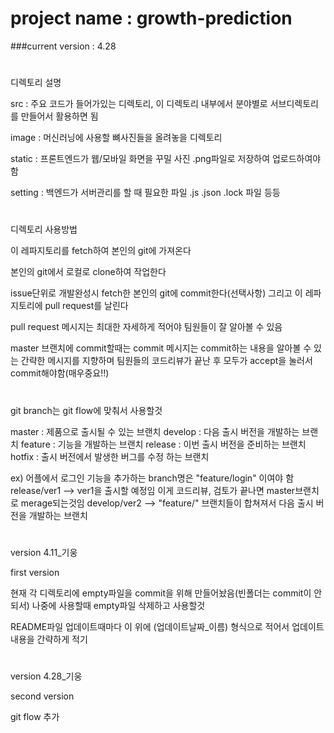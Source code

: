 # project name : growth-prediction

###current version : 4.28

#
디렉토리 설명

src : 주요 코드가 들어가있는 디렉토리, 이 디렉토리 내부에서 분야별로 서브디렉토리를 만들어서 활용하면 됨

image : 머신러닝에 사용할 뼈사진들을 올려놓을 디렉토리

static : 프론트엔드가 웹/모바일 화면을 꾸밀 사진 .png파일로 저장하여 업로드하여야함

setting : 백엔드가 서버관리를 할 때 필요한 파일 .js .json .lock 파일 등등

#

#
디렉토리 사용방법

이 레파지토리를 fetch하여 본인의 git에 가져온다

본인의 git에서 로컬로 clone하여 작업한다

issue단위로 개발완성시 fetch한 본인의 git에 commit한다(선택사항) 그리고 이 레파지토리에 pull request를 날린다

pull request 메시지는 최대한 자세하게 적어야 팀원들이 잘 알아볼 수 있음

master 브랜치에 commit할때는 commit 메시지는 commit하는 내용을 알아볼 수 있는 간략한 메시지를 지향하며 팀원들의 코드리뷰가 끝난 후 모두가 accept을 눌러서 commit해야함(매우중요!!)
#

#
git branch는 git flow에 맞춰서 사용할것 

master : 제품으로 출시될 수 있는 브랜치
develop : 다음 출시 버전을 개발하는 브랜치
feature : 기능을 개발하는 브랜치
release : 이번 출시 버전을 준비하는 브랜치
hotfix : 출시 버전에서 발생한 버그를 수정 하는 브랜치

ex)
어플에서 로그인 기능을 추가하는 branch명은 "feature/login" 이여야 함
release/ver1 --> ver1을 출시할 예정임 이게 코드리뷰, 검토가 끝나면 master브랜치로 merage되는것임
develop/ver2 --> "feature/" 브랜치들이 합쳐져서 다음 출시 버전을 개발하는 브랜치

#

#
version 4.11_기웅

first version

현재 각 디렉토리에 empty파일을 commit을 위해 만들어놨음(빈폴더는 commit이 안되서) 나중에 사용할때 empty파일 삭제하고 사용할것

README파일 업데이트때마다 이 위에 (업데이트날짜\_이름) 형식으로 적어서 업데이트 내용을 간략하게 적기

#

#
version 4.28_기웅

second version

git flow 추가
#

